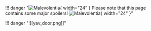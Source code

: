 !!! danger "![Malevolentia](/assets/img/items/mythical/Malevolentia.webp){ width="24" } Please note that this page contains some major spoilers! ![Malevolentia](/assets/img/items/mythical/Malevolentia.webp){ width="24" }"

!!! danger "![[yav_door.png]]"
